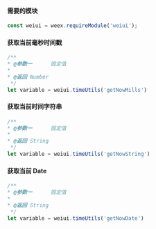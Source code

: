 #### 需要的模块

```js
const weiui = weex.requireModule('weiui');
```

#### 获取当前毫秒时间戳
```js
/**
* @参数一      固定值
* 
* @返回 Number
 */
let variable = weiui.timeUtils('getNowMills')
```

#### 获取当前时间字符串
```js
/**
* @参数一      固定值
* 
* @返回 String
 */
let variable = weiui.timeUtils('getNowString')
```

#### 获取当前 Date
```js
/**
* @参数一      固定值
* 
* @返回 String
 */
let variable = weiui.timeUtils('getNowDate')
```


